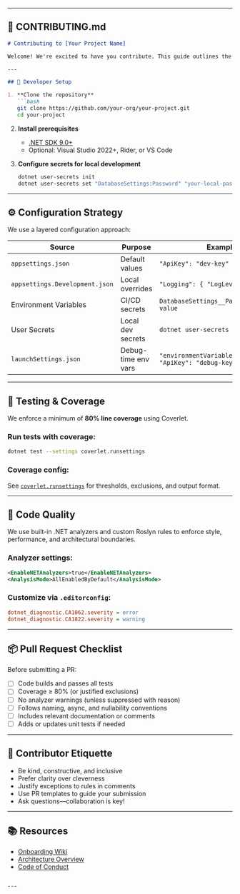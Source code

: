 ﻿---

## 🧭 CONTRIBUTING.md

```markdown
# Contributing to [Your Project Name]

Welcome! We're excited to have you contribute. This guide outlines the standards, workflows, and tools we use to ensure high-quality, maintainable, and secure code.

---

## 🧰 Developer Setup

1. **Clone the repository**
   ```bash
   git clone https://github.com/your-org/your-project.git
   cd your-project
   ```

2. **Install prerequisites**
    - [.NET SDK 9.0+](https://dotnet.microsoft.com/download)
    - Optional: Visual Studio 2022+, Rider, or VS Code

3. **Configure secrets for local development**
   ```bash
   dotnet user-secrets init
   dotnet user-secrets set "DatabaseSettings:Password" "your-local-password"
   ```

---

## ⚙️ Configuration Strategy

We use a layered configuration approach:

| Source | Purpose | Example |
|--------|---------|---------|
| `appsettings.json` | Default values | `"ApiKey": "dev-key"` |
| `appsettings.Development.json` | Local overrides | `"Logging": { "LogLevel": "Debug" }` |
| Environment Variables | CI/CD secrets | `DatabaseSettings__Password=secure-value` |
| User Secrets | Local dev secrets | `dotnet user-secrets set` |
| `launchSettings.json` | Debug-time env vars | `"environmentVariables": { "ApiKey": "debug-key" }` |

---

## 🧪 Testing & Coverage

We enforce a minimum of **80% line coverage** using Coverlet.

### Run tests with coverage:
```bash
dotnet test --settings coverlet.runsettings
```

### Coverage config:
See [`coverlet.runsettings`](./coverlet.runsettings) for thresholds, exclusions, and output format.

---

## 🧼 Code Quality

We use built-in .NET analyzers and custom Roslyn rules to enforce style, performance, and architectural boundaries.

### Analyzer settings:
```xml
<EnableNETAnalyzers>true</EnableNETAnalyzers>
<AnalysisMode>AllEnabledByDefault</AnalysisMode>
```

### Customize via `.editorconfig`:
```ini
dotnet_diagnostic.CA1062.severity = error
dotnet_diagnostic.CA1822.severity = warning
```

---

## 📦 Pull Request Checklist

Before submitting a PR:

- [ ] Code builds and passes all tests
- [ ] Coverage ≥ 80% (or justified exclusions)
- [ ] No analyzer warnings (unless suppressed with reason)
- [ ] Follows naming, async, and nullability conventions
- [ ] Includes relevant documentation or comments
- [ ] Adds or updates unit tests if needed

---

## 🤝 Contributor Etiquette

- Be kind, constructive, and inclusive
- Prefer clarity over cleverness
- Justify exceptions to rules in comments
- Use PR templates to guide your submission
- Ask questions—collaboration is key!

---

## 📚 Resources

- [Onboarding Wiki](./docs/onboarding.md)
- [Architecture Overview](./docs/architecture.md)
- [Code of Conduct](./CODE_OF_CONDUCT.md)
```

---

